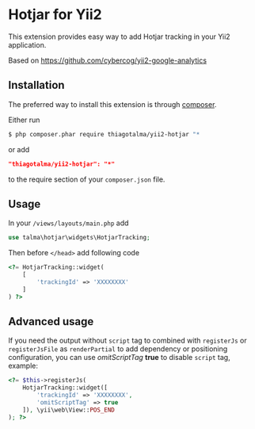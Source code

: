 # Hotjar for Yii2

This extension provides easy way to add Hotjar tracking in your Yii2 application.

Based on https://github.com/cybercog/yii2-google-analytics

## Installation

The preferred way to install this extension is through [composer](http://getcomposer.org/download/).

Either run

```bash
$ php composer.phar require thiagotalma/yii2-hotjar "*
```

or add

```json
"thiagotalma/yii2-hotjar": "*"
```

to the require section of your `composer.json` file.

## Usage

In your `/views/layouts/main.php` add
 
```php
use talma\hotjar\widgets\HotjarTracking;
```

Then before `</head>` add following code

```php
<?= HotjarTracking::widget(
    [
        'trackingId' => 'XXXXXXXX'
    ]
) ?>
```

## Advanced usage

If you need the output without `script` tag to combined with `registerJs` or `registerJsFile` as `renderPartial` to add dependency or positioning configuration, you can use *omitScriptTag* **true** to disable `script` tag, example:

```php
<?= $this->registerJs(
    HotjarTracking::widget([
        'trackingId' => 'XXXXXXXX',
        'omitScriptTag' => true
    ]), \yii\web\View::POS_END
); ?>
```
